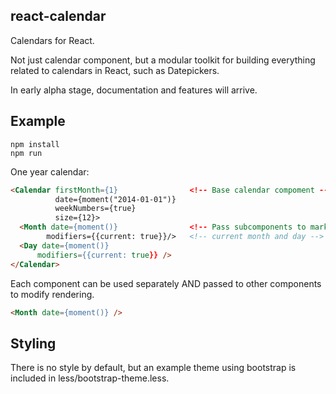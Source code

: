react-calendar
--------------

Calendars for React.

Not just calendar component, but a modular toolkit for building everything
related to calendars in React, such as Datepickers.

In early alpha stage, documentation and features will arrive.

Example
-------

```
npm install
npm run
```

One year calendar:

```html
<Calendar firstMonth={1}                <!-- Base calendar compoment -->
          date={moment("2014-01-01")}
          weekNumbers={true}
          size={12}>
  <Month date={moment()}                <!-- Pass subcomponents to mark -->
        modifiers={{current: true}}/>   <!-- current month and day -->
  <Day date={moment()}
      modifiers={{current: true}} />
</Calendar>
```

Each component can be used separately AND passed to other components to modify
rendering.

```html
<Month date={moment()} />
```

Styling
-------

There is no style by default, but an example theme using bootstrap is included
in less/bootstrap-theme.less.
